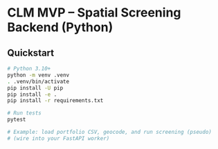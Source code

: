 # CLM MVP – Spatial Screening Backend (Python)

## Quickstart
```bash
# Python 3.10+
python -m venv .venv
. .venv/bin/activate
pip install -U pip
pip install -e .
pip install -r requirements.txt

# Run tests
pytest

# Example: load portfolio CSV, geocode, and run screening (pseudo)
# (wire into your FastAPI worker)
